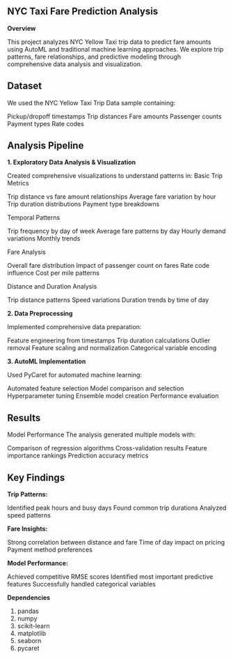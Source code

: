 ## NYC Taxi Fare Prediction Analysis
**Overview**

This project analyzes NYC Yellow Taxi trip data to predict fare amounts using AutoML and traditional machine learning approaches. We explore trip patterns, fare relationships, and predictive modeling through comprehensive data analysis and visualization.


## Dataset

We used the NYC Yellow Taxi Trip Data sample containing:

Pickup/dropoff timestamps
Trip distances
Fare amounts
Passenger counts
Payment types
Rate codes


## Analysis Pipeline

**1. Exploratory Data Analysis & Visualization**

Created comprehensive visualizations to understand patterns in:
Basic Trip Metrics

Trip distance vs fare amount relationships
Average fare variation by hour
Trip duration distributions
Payment type breakdowns

Temporal Patterns

Trip frequency by day of week
Average fare patterns by day
Hourly demand variations
Monthly trends

Fare Analysis

Overall fare distribution
Impact of passenger count on fares
Rate code influence
Cost per mile patterns

Distance and Duration Analysis

Trip distance patterns
Speed variations
Duration trends by time of day

**2. Data Preprocessing**

Implemented comprehensive data preparation:

Feature engineering from timestamps
Trip duration calculations
Outlier removal
Feature scaling and normalization
Categorical variable encoding

**3. AutoML Implementation**

Used PyCaret for automated machine learning:

Automated feature selection
Model comparison and selection
Hyperparameter tuning
Ensemble model creation
Performance evaluation

## Results

Model Performance
The analysis generated multiple models with:

Comparison of regression algorithms
Cross-validation results
Feature importance rankings
Prediction accuracy metrics

## Key Findings

**Trip Patterns:**

Identified peak hours and busy days
Found common trip durations
Analyzed speed patterns


**Fare Insights:**

Strong correlation between distance and fare
Time of day impact on pricing
Payment method preferences


**Model Performance:**

Achieved competitive RMSE scores
Identified most important predictive features
Successfully handled categorical variables



**Dependencies**

1. pandas
2. numpy
3. scikit-learn
4. matplotlib
5. seaborn
6. pycaret 
